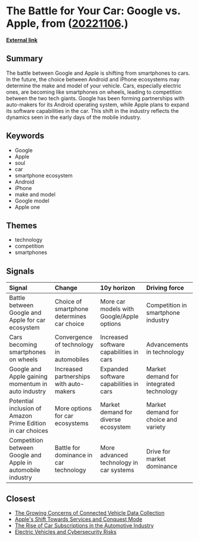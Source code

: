 # __The Battle for Your Car: Google vs. Apple__, from ([20221106](https://kghosh.substack.com/p/20221106).)

__[External link](https://www.wsj.com/articles/the-next-big-battle-between-google-and-apple-is-for-the-soul-of-your-car-11664596817?mod=tech_listb_pos3&utm_source=substack&utm_medium=email)__



## Summary

The battle between Google and Apple is shifting from smartphones to cars. In the future, the choice between Android and iPhone ecosystems may determine the make and model of your vehicle. Cars, especially electric ones, are becoming like smartphones on wheels, leading to competition between the two tech giants. Google has been forming partnerships with auto-makers for its Android operating system, while Apple plans to expand its software capabilities in the car. This shift in the industry reflects the dynamics seen in the early days of the mobile industry.

## Keywords

* Google
* Apple
* soul
* car
* smartphone ecosystem
* Android
* iPhone
* make and model
* Google model
* Apple one

## Themes

* technology
* competition
* smartphones

## Signals

| Signal                                                      | Change                                     | 10y horizon                               | Driving force                           |
|:------------------------------------------------------------|:-------------------------------------------|:------------------------------------------|:----------------------------------------|
| Battle between Google and Apple for car ecosystem           | Choice of smartphone determines car choice | More car models with Google/Apple options | Competition in smartphone industry      |
| Cars becoming smartphones on wheels                         | Convergence of technology in automobiles   | Increased software capabilities in cars   | Advancements in technology              |
| Google and Apple gaining momentum in auto industry          | Increased partnerships with auto-makers    | Expanded software capabilities in cars    | Market demand for integrated technology |
| Potential inclusion of Amazon Prime Edition in car choices  | More options for car ecosystems            | Market demand for diverse ecosystem       | Market demand for choice and variety    |
| Competition between Google and Apple in automobile industry | Battle for dominance in car technology     | More advanced technology in car systems   | Drive for market dominance              |

## Closest

* [The Growing Concerns of Connected Vehicle Data Collection](fe7e41280ce4475f799785a436070868)
* [Apple's Shift Towards Services and Conquest Mode](31746b76bca4763be83b7055f34a192f)
* [The Rise of Car Subscriptions in the Automotive Industry](b9a5b69113b7ca17b6493414799b0e6e)
* [Electric Vehicles and Cybersecurity Risks](aed93d4ebe969eabe23df9935bdb4cb8)